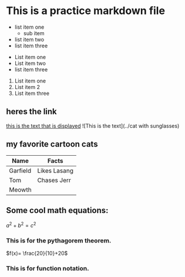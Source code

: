 # This is a practice markdown file

- list item one
	* sub item
- list item two
- list item three

* List item one
* List item two
* list item three

1. List item one
2. List item 2
3. List item three
 
## heres the link
[this is the text that is displayed](www.example.com)
![This is the text](../cat with sunglasses)
## my favorite cartoon cats

|Name     | Facts       |
|---------|-------------|
|Garfield | Likes Lasang|
|Tom      | Chases Jerr |
|Meowth|  | Thats right |


## Some cool math equations:

  $a^2+b^2=c^2$

### This is for the pythagorem theorem.
 
 $f(x)= \frac{20}{10}+20$

### This is for function notation.

